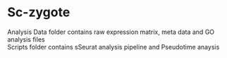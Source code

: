 # Sc-zygote
Analysis 
Data folder contains raw expression matrix, meta data and GO analysis files  
Scripts folder contains sSeurat analysis pipeline and Pseudotime anaysis 
